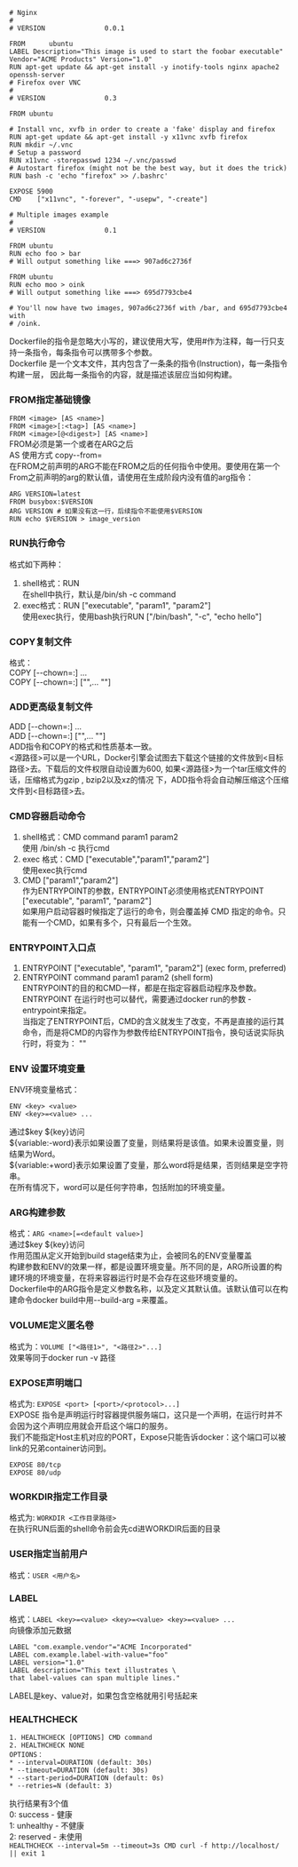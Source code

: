 
```
# Nginx
#
# VERSION               0.0.1

FROM      ubuntu
LABEL Description="This image is used to start the foobar executable" Vendor="ACME Products" Version="1.0"
RUN apt-get update && apt-get install -y inotify-tools nginx apache2 openssh-server
# Firefox over VNC
#
# VERSION               0.3

FROM ubuntu

# Install vnc, xvfb in order to create a 'fake' display and firefox
RUN apt-get update && apt-get install -y x11vnc xvfb firefox
RUN mkdir ~/.vnc
# Setup a password
RUN x11vnc -storepasswd 1234 ~/.vnc/passwd
# Autostart firefox (might not be the best way, but it does the trick)
RUN bash -c 'echo "firefox" >> /.bashrc'

EXPOSE 5900
CMD    ["x11vnc", "-forever", "-usepw", "-create"]
```
```
# Multiple images example
#
# VERSION               0.1

FROM ubuntu
RUN echo foo > bar
# Will output something like ===> 907ad6c2736f

FROM ubuntu
RUN echo moo > oink
# Will output something like ===> 695d7793cbe4

# You'll now have two images, 907ad6c2736f with /bar, and 695d7793cbe4 with
# /oink.
```

Dockerfile的指令是忽略大小写的，建议使用大写，使用#作为注释，每一行只支持一条指令，每条指令可以携带多个参数。  
Dockerfile 是一个文本文件，其内包含了一条条的指令(Instruction)，每一条指令构建一层， 因此每一条指令的内容，就是描述该层应当如何构建。  

### FROM指定基础镜像
`FROM <image> [AS <name>]`  
`FROM <image>[:<tag>] [AS <name>]`  
`FROM <image>[@<digest>] [AS <name>]`  
FROM必须是第一个或者在ARG之后  
AS <name> 使用方式 copy--from=<name>  
在FROM之前声明的ARG不能在FROM之后的任何指令中使用。要使用在第一个From之前声明的arg的默认值，请使用在生成阶段内没有值的arg指令：
```
ARG VERSION=latest
FROM busybox:$VERSION
ARG VERSION # 如果没有这一行，后续指令不能使用$VERSION
RUN echo $VERSION > image_version
```

### RUN执行命令
格式如下两种：
1. shell格式：RUN <command>  
在shell中执行，默认是/bin/sh -c command  
2. exec格式：RUN ["executable", "param1", "param2"]  
使用exec执行，使用bash执行RUN ["/bin/bash", "-c", "echo hello"]  

### COPY复制文件
格式：  
COPY [--chown=<user>:<group>] <src>... <dest>  
COPY [--chown=<user>:<group>] ["<src>",... "<dest>"]  

### ADD更高级复制文件
ADD [--chown=<user>:<group>] <src>... <dest>  
ADD [--chown=<user>:<group>] ["<src>",... "<dest>"]  
ADD指令和COPY的格式和性质基本一致。  
<源路径>可以是一个URL，Docker引擎会试图去下载这个链接的文件放到<目标路径>去。下载后的文件权限自动设置为600,
如果<源路径>为一个tar压缩文件的话，压缩格式为gzip , bzip2以及xz的情况 下，ADD指令将会自动解压缩这个压缩文件到<目标路径>去。

### CMD容器启动命令
1. shell格式：CMD command param1 param2  
使用 /bin/sh -c 执行cmd  
2. exec 格式：CMD ["executable","param1","param2"]  
使用exec执行cmd  
3. CMD ["param1","param2"]  
作为ENTRYPOINT的参数，ENTRYPOINT必须使用格式ENTRYPOINT ["executable", "param1", "param2"]  
如果用户启动容器时候指定了运行的命令，则会覆盖掉 CMD 指定的命令。只能有一个CMD，如果有多个，只有最后一个生效。  

### ENTRYPOINT入口点
1. ENTRYPOINT ["executable", "param1", "param2"] (exec form, preferred)  
2. ENTRYPOINT command param1 param2 (shell form)  
ENTRYPOINT的目的和CMD一样，都是在指定容器启动程序及参数。ENTRYPOINT 在运行时也可以替代，需要通过docker run的参数 -entrypoint来指定。  
当指定了ENTRYPOINT后，CMD的含义就发生了改变，不再是直接的运行其命令，而是将CMD的内容作为参数传给ENTRYPOINT指令，换句话说实际执行时，将变为：<ENTRYPOINT> "<CMD>"

### ENV 设置环境变量
ENV环境变量格式：  
```
ENV <key> <value>  
ENV <key>=<value> ...  
```
通过$key ${key}访问  
${variable:-word}表示如果设置了变量，则结果将是该值。如果未设置变量，则结果为Word。  
${variable:+word}表示如果设置了变量，那么word将是结果，否则结果是空字符串。  
在所有情况下，word可以是任何字符串，包括附加的环境变量。  

### ARG构建参数
格式：`ARG <name>[=<default value>]`  
通过$key ${key}访问  
作用范围从定义开始到build stage结束为止，会被同名的ENV变量覆盖  
构建参数和ENV的效果一样，都是设置环境变量。所不同的是，ARG所设置的构建环境的环境变量，在将来容器运行时是不会存在这些环境变量的。  
Dockerfile中的ARG指令是定义参数名称，以及定义其默认值。该默认值可以在构建命令docker build中用--build-arg <varname>=<value>来覆盖。  

### VOLUME定义匿名卷
格式为：`VOLUME ["<路径1>", "<路径2>"...]`  
效果等同于docker run -v 路径  

### EXPOSE声明端口
格式为: `EXPOSE <port> [<port>/<protocol>...]`  
EXPOSE 指令是声明运行时容器提供服务端口，这只是一个声明，在运行时并不会因为这个声明应用就会开启这个端口的服务。  
我们不能指定Host主机对应的PORT，Expose只能告诉docker：这个端口可以被link的兄弟container访问到。  
```
EXPOSE 80/tcp
EXPOSE 80/udp
```

### WORKDIR指定工作目录
格式为: `WORKDIR <工作目录路径>`  
在执行RUN后面的shell命令前会先cd进WORKDIR后面的目录  

### USER指定当前用户
格式：`USER <用户名>`  

### LABEL
格式：`LABEL <key>=<value> <key>=<value> <key>=<value> ...`  
向镜像添加元数据  
```
LABEL "com.example.vendor"="ACME Incorporated"
LABEL com.example.label-with-value="foo"
LABEL version="1.0"
LABEL description="This text illustrates \
that label-values can span multiple lines."
```
LABEL是key、value对，如果包含空格就用引号括起来  

### HEALTHCHECK
```
1. HEALTHCHECK [OPTIONS] CMD command  
2. HEALTHCHECK NONE  
OPTIONS：
* --interval=DURATION (default: 30s)
* --timeout=DURATION (default: 30s)
* --start-period=DURATION (default: 0s)
* --retries=N (default: 3)
```
执行结果有3个值  
0: success - 健康  
1: unhealthy - 不健康  
2: reserved - 未使用  
`HEALTHCHECK --interval=5m --timeout=3s CMD curl -f http://localhost/ || exit 1`  
